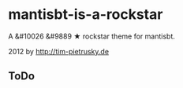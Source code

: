# mantisbt-is-a-rockstar

A &#10026 &#9889 ★ rockstar theme for mantisbt.

2012 by http://tim-pietrusky.de

## ToDo 